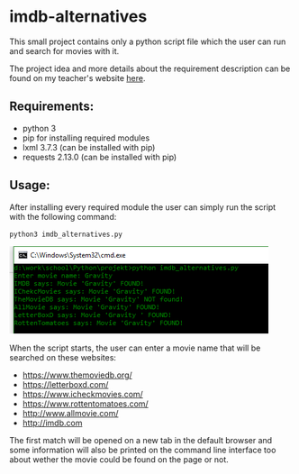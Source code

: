 # imdb-alternatives

This small project contains only a python script file which the user can run and search for movies with it.

The project idea and more details about the requirement description can be found on my teacher's website [here](https://arato.inf.unideb.hu/szathmary.laszlo/pmwiki/index.php?n=Py3.20170313a).

## Requirements:
* python 3
* pip for installing required modules
* lxml 3.7.3 (can be installed with pip)
* requests 2.13.0 (can be installed with pip)

## Usage:
After installing every required module the user can simply run the script with the following command:
```
python3 imdb_alternatives.py
```

![running example](https://github.com/AdamTakeow/imdb-alternatives/blob/master/readme_pictures/imdb_alternatives_example.png "Example run of the script")

When the script starts, the user can enter a movie name that will be searched on these websites:
* https://www.themoviedb.org/
* https://letterboxd.com/
* https://www.icheckmovies.com/
* https://www.rottentomatoes.com/
* http://www.allmovie.com/
* http://imdb.com

The first match will be opened on a new tab in the default browser and some information will also be printed on the command line interface too about wether the movie could be found on the page or not.
